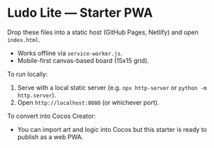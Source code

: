 # Ludo Lite — Starter PWA

Drop these files into a static host (GitHub Pages, Netlify) and open `index.html`.

- Works offline via `service-worker.js`.
- Mobile-first canvas-based board (15x15 grid).

To run locally:
1. Serve with a local static server (e.g. `npx http-server` or `python -m http.server`).
2. Open `http://localhost:8080` (or whichever port).

To convert into Cocos Creator:
- You can import art and logic into Cocos but this starter is ready to publish as a web PWA.
